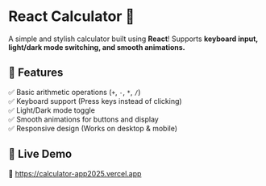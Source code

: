 # React Calculator 🧮

A simple and stylish calculator built using **React**! Supports **keyboard input, light/dark mode switching, and smooth animations.**

## 🌟 Features
✅ Basic arithmetic operations (`+`, `-`, `*`, `/`)  
✅ Keyboard support (Press keys instead of clicking)  
✅ Light/Dark mode toggle  
✅ Smooth animations for buttons and display  
✅ Responsive design (Works on desktop & mobile)

## 🚀 Live Demo
🔗 https://calculator-app2025.vercel.app


